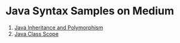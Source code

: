 # Java Syntax Samples on Medium
1. [Java Inheritance and Polymorphism](https://medium.com/@jhowerin/java-run-time-polymorphism-45121bb3c8b5)
2. [Java Class Scope](https://medium.com/@jhowerin/java-class-scope-public-o-646a0b5de630)

#

